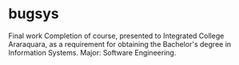 bugsys
======

Final work Completion of course, 
presented to Integrated College Araraquara, 
as a requirement for obtaining the Bachelor's 
degree in Information Systems. Major: Software 
Engineering.
